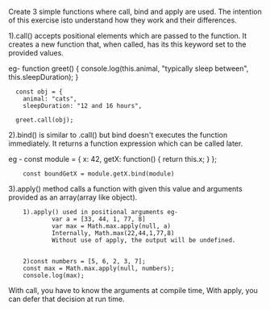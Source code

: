 
Create 3 simple functions where call, bind and apply are used. The intention of this exercise isto understand how they work and their differences.


1).call() accepts positional elements which are passed to the function.
It creates a new function that, when called, has its this keyword set to the provided values.

eg-
      function greet() {
        console.log(this.animal, "typically sleep between", this.sleepDuration);
      }
      
      const obj = {
        animal: "cats",
        sleepDuration: "12 and 16 hours",
      
      greet.call(obj);


2).bind() is similar to .call() but bind doesn't executes the function immediately.
It returns a function expression which can be called later. 

eg -
        const module = {
            x: 42,
            getX: function() {
              return this.x;
            }
        };
        
        const boundGetX = module.getX.bind(module)


3).apply() method calls a function with given this value and arguments provided as an array(array like object).

        1).apply() used in positional arguments eg-
                var a = [33, 44, 1, 77, 8]
                var max = Math.max.apply(null, a)
                Internally, Math.max(22,44,1,77,8)
                Without use of apply, the output will be undefined.


        2)const numbers = [5, 6, 2, 3, 7];
        const max = Math.max.apply(null, numbers);
        console.log(max);


With call, you have to know the arguments at compile time,
With apply, you can defer that decision at run time.